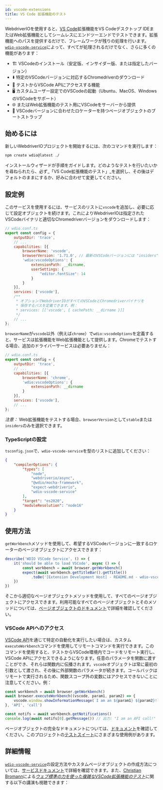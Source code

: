```yaml
---
id: vscode-extensions
title: VS Code 拡張機能のテスト
---
```


WebdriverIOを使用すると、[VS Code](https://code.visualstudio.com/)拡張機能をVS Codeデスクトップ IDEまたはWeb拡張機能としてシームレスにエンドツーエンドでテストできます。拡張機能へのパスを提供するだけで、フレームワークが残りの処理を行います。[`wdio-vscode-service`](https://www.npmjs.com/package/wdio-vscode-service)によって、すべてが処理されるだけでなく、さらに多くの機能があります：

- 🏗️ VSCodeのインストール（安定版、インサイダー版、または指定したバージョン）
- ⬇️ 特定のVSCodeバージョンに対応するChromedriverのダウンロード
- 🚀 テストからVSCode APIにアクセスする機能
- 🖥️ カスタムユーザー設定でのVSCodeの起動（Ubuntu、MacOS、WindowsのVSCodeをサポート）
- 🌐 またはWeb拡張機能のテスト用にVSCodeをサーバーから提供
- 📔 VSCodeバージョンに合わせたロケーターを持つページオブジェクトのブートストラップ

## 始めるには

新しいWebdriverIOプロジェクトを開始するには、次のコマンドを実行します：

```sh
npm create wdio@latest ./
```

インストールウィザードが手順をガイドします。どのようなテストを行いたいかを尋ねられたら、必ず_「VS Code拡張機能のテスト」_を選択し、その後はデフォルトのままにするか、好みに合わせて変更してください。

## 設定例

このサービスを使用するには、サービスのリストに`vscode`を追加し、必要に応じて設定オブジェクトを続けます。これによりWebdriverIOは指定されたVSCodeバイナリと適切なChromedriverバージョンをダウンロードします：

```js
// wdio.conf.ts
export const config = {
    outputDir: 'trace',
    // ...
    capabilities: [{
        browserName: 'vscode',
        browserVersion: '1.71.0', // 最新のVSCodeバージョンには "insiders" または "stable"
        'wdio:vscodeOptions': {
            extensionPath: __dirname,
            userSettings: {
                "editor.fontSize": 14
            }
        }
    }],
    services: ['vscode'],
    /**
     * オプションでWebdriverIOがすべてのVSCodeとChromedriverバイナリを
     * 保存するパスを定義できます。例：
     * services: [['vscode', { cachePath: __dirname }]]
     */
    // ...
};
```

`browserName`が`vscode`以外（例えば`chrome`）で`wdio:vscodeOptions`を定義すると、サービスは拡張機能をWeb拡張機能として提供します。Chromeでテストする場合、追加のドライバーサービスは必要ありません：

```js
// wdio.conf.ts
export const config = {
    outputDir: 'trace',
    // ...
    capabilities: [{
        browserName: 'chrome',
        'wdio:vscodeOptions': {
            extensionPath: __dirname
        }
    }],
    services: ['vscode'],
    // ...
};
```

_注意：_ Web拡張機能をテストする場合、`browserVersion`として`stable`または`insiders`のみを選択できます。

### TypeScriptの設定

`tsconfig.json`で、`wdio-vscode-service`を型のリストに追加してください：

```json
{
    "compilerOptions": {
        "types": [
            "node",
            "webdriverio/async",
            "@wdio/mocha-framework",
            "expect-webdriverio",
            "wdio-vscode-service"
        ],
        "target": "es2020",
        "moduleResolution": "node16"
    }
}
```

## 使用方法

`getWorkbench`メソッドを使用して、希望するVSCodeバージョンに一致するロケーターのページオブジェクトにアクセスできます：

```ts
describe('WDIO VSCode Service', () => {
    it('should be able to load VSCode', async () => {
        const workbench = await browser.getWorkbench()
        expect(await workbench.getTitleBar().getTitle())
            .toBe('[Extension Development Host] - README.md - wdio-vscode-service - Visual Studio Code')
    })
})
```

そこから適切なページオブジェクトメソッドを使用して、すべてのページオブジェクトにアクセスできます。利用可能なすべてのページオブジェクトとそのメソッドについては、[ページオブジェクトのドキュメント](https://webdriverio-community.github.io/wdio-vscode-service/)で詳細を確認してください。

### VSCode APIへのアクセス

[VSCode API](https://code.visualstudio.com/api/references/vscode-api)を通じて特定の自動化を実行したい場合は、カスタム`executeWorkbench`コマンドを使用してリモートコマンドを実行できます。このコマンドを使用すると、テストからVSCode環境内でコードをリモート実行し、VSCode APIにアクセスできるようになります。任意のパラメータを関数に渡すことができ、それらは関数内に伝播されます。`vscode`オブジェクトは常に最初の引数として渡され、その後に外部関数のパラメータが続きます。コールバックはリモートで実行されるため、関数スコープ外の変数にはアクセスできないことに注意してください。例：

```ts
const workbench = await browser.getWorkbench()
await browser.executeWorkbench((vscode, param1, param2) => {
    vscode.window.showInformationMessage(`I am an ${param1} ${param2}!`)
}, 'API', 'call')

const notifs = await workbench.getNotifications()
console.log(await notifs[0].getMessage()) // 出力: "I am an API call!"
```

ページオブジェクトの完全なドキュメントについては、[ドキュメント](https://webdriverio-community.github.io/wdio-vscode-service/modules.html)を確認してください。このプロジェクトの[テストスイート](https://github.com/webdriverio-community/wdio-vscode-service/blob/main/test/specs)にさまざまな使用例があります。

## 詳細情報

[`wdio-vscode-service`](https://www.npmjs.com/package/wdio-vscode-service)の設定方法やカスタムページオブジェクトの作成方法については、[サービスドキュメント](/docs/wdio-vscode-service)で詳細を確認できます。また、[Christian Bromann](https://twitter.com/bromann)による[_ウェブ標準の力を使った複雑なVSCode拡張機能のテスト_](https://www.youtube.com/watch?v=PhGNTioBUiU)に関する以下の講演も視聴できます：

<LiteYouTubeEmbed
    id="PhGNTioBUiU"
    title="Testing Complex VSCode Extensions With the Power of Web Standards"
/>